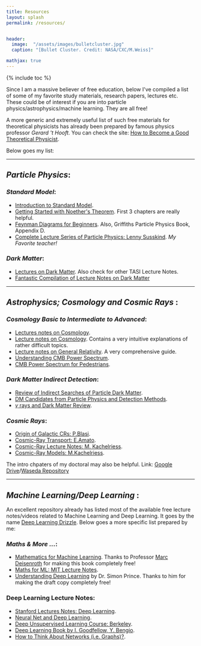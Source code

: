 ```yaml
---
title: Resources
layout: splash
permalink: /resources/


header:
  image:  "/assets/images/bulletcluster.jpg"
  caption: "[Bullet Cluster. Credit: NASA/CXC/M.Weiss]"

mathjax: true
---
```


{% include toc %}


 Since I am a massive believer of free education, below I've compiled a list of some of my favorite study materials, research papers, lectures etc. These could be of interest if you are into particle physics/astrophysics/machine learning. They are all free!

A more generic and extremely useful list of such free materials for theoretical physicists has already been prepared by famous physics professor _Gerard 't Hooft_.  You can check the site: [How to Become a Good Theoretical Physicist](http://www.goodtheorist.science/).

Below goes my list:

**********************************************************

## _Particle Physics_:

### _Standard Model_:

  * [Introduction to Standard Model](https://arxiv.org/abs/hep-ph/0001283).
  * [Getting Started with Noether's Theorem](https://www.ippp.dur.ac.uk/~mspannow/files/IFT_LectureNotes.pdf). First 3 chapters are really helpful.
  * [Feynman Diagrams for Beginners](https://arxiv.org/pdf/1602.04182.pdf). Also, Griffiths Particle Physics Book, Appendix D.
  * [Complete Lecture Series of Particle Physics: Lenny Susskind](https://www.youtube.com/playlist?list=PL4E35E60B6EF36216). _My Favorite teacher!_

### _Dark Matter_:  

  * [Lectures on Dark Matter](https://arxiv.org/abs/1603.03797). Also check for other TASI Lecture Notes.
  * [Fantastic Compilation of Lecture Notes on Dark Matter](http://web.mit.edu/redingtn/www/netadv/Xdarkmatte.html)

**********************************************************

## _Astrophysics; Cosmology and Cosmic Rays_ :

### _Cosmology Basic to Intermediate to Advanced_:

  * [Lectures notes on Cosmology](https://arxiv.org/abs/1803.00070).
  * [Lecture notes on Cosmology](http://www.sr.bham.ac.uk/~smcgee/ObsCosmo/Jaffe_cosmology.pdf). Contains a very intuitive explanations of rather difficult topics.
  * [Lecture notes on General Relativity](http://www.blau.itp.unibe.ch/newlecturesGR.pdf). A very comprehensive guide.
  * [Understanding CMB Power Spectrum](https://www.roe.ac.uk/ifa/postgrad/pedagogy/2006_tojeiro.pdf).
  * [CMB Power Spectrum for Pedestrians](https://astro.uni-bonn.de/~kbasu/Slides/annurev.samtleben.pdf).  

### _Dark Matter Indirect Detection_:

  * [Review of Indirect Searches of Particle Dark Matter](https://arxiv.org/abs/1604.00014).
  * [DM Candidates from Particle Physics and Detection Methods](https://www.annualreviews.org/doi/abs/10.1146/annurev-astro-082708-101659?src=recsys).
  * [$\gamma$ rays and Dark Matter Review](https://www.pnas.org/content/112/40/12264). 

### _Cosmic Rays_:

  * [Origin of Galactic CRs: P.Blasi](https://link.springer.com/article/10.1007/s00159-013-0070-7).   
  * [Cosmic-Ray Transport: E.Amato](https://www.sciencedirect.com/science/article/pii/S0273117717302995?via%3Dihub). 
  * [Cosmic-Ray Lecture Notes: M. Kachelriess](https://arxiv.org/abs/0801.4376). 
  * [Cosmic-Ray Models: M.Kachelriess](https://www.sciencedirect.com/science/article/pii/S0146641019300456?via%3Dihub). 

The intro chpaters of my doctoral may also be helpful. Link: [Google Drive]([thesis](https://drive.google.com/file/d/1QYwqtXXkiw7_dEA0rwJCTeLayGsoHWEM/view?usp=sharing))/[Waseda Repository](https://waseda.repo.nii.ac.jp/records/46666) 

**********************************************************

## _Machine Learning/Deep Learning_ :

An excellent repository already has listed most of the available free lecture notes/videos related to Machine Learning and Deep Learning. It goes by the name [Deep Learning Drizzle](https://deep-learning-drizzle.github.io/). Below goes a more specific list prepared by me:

### _Maths & More ..._:

  * [Mathematics for Machine Learning](https://github.com/mml-book/mml-book.github.io/tree/master/book). Thanks to Professor [Marc Deisenroth](https://deisenroth.cc/) for making this book completely free!
  * [Maths for ML: MIT Lecture Notes](https://ocw.mit.edu/courses/mathematics/18-657-mathematics-of-machine-learning-fall-2015/lecture-notes/). 
  * [Understanding Deep Learning](https://udlbook.github.io/udlbook/) by Dr. Simon Prince. Thanks to him for making the draft copy completely free!

### Deep Learning Lecture Notes:
  * [Stanford Lectures Notes: Deep Learning](http://cs229.stanford.edu/notes/).
  * [Neural Net and Deep Learning](http://neuralnetworksanddeeplearning.com/).
  * [Deep Unsupervised Learning Course:  Berkeley](https://sites.google.com/view/berkeley-cs294-158-sp19/home).
  * [Deep Learning Book by I. Goodfellow, Y. Bengio](https://www.deeplearningbook.org/).
  * [How to Think About Networks (i.e. Graphs)?](http://networksciencebook.com/).
